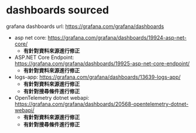 ﻿# dashboards sourced

grafana dashboards url: https://grafana.com/grafana/dashboards

- asp net core: https://grafana.com/grafana/dashboards/19924-asp-net-core/
  - **有針對資料來源進行修正**
- ASP.NET Core Endpoint: https://grafana.com/grafana/dashboards/19925-asp-net-core-endpoint/
  - **有針對資料來源進行修正**
- logs-app: https://grafana.com/grafana/dashboards/13639-logs-app/
  - **有針對資料來源進行修正**
  - **有針對搜尋條件進行修正**
- OpenTelemetry dotnet webapi: https://grafana.com/grafana/dashboards/20568-opentelemetry-dotnet-webapi/
  - **有針對資料來源進行修正**
  - **有針對搜尋條件進行修正**
